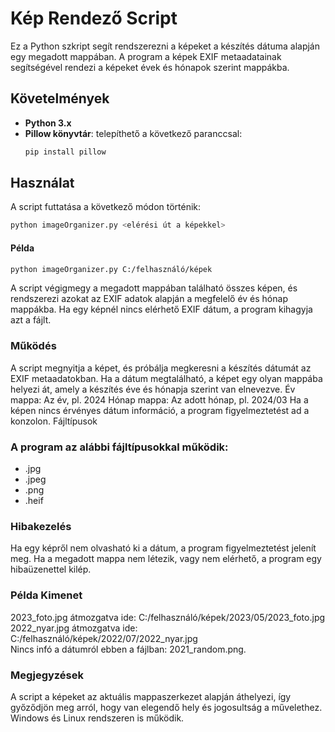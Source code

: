 # Kép Rendező Script

Ez a Python szkript segít rendszerezni a képeket a készítés dátuma alapján egy megadott mappában. A program a képek EXIF metaadatainak segítségével rendezi a képeket évek és hónapok szerint mappákba.

## Követelmények

- **Python 3.x**
- **Pillow könyvtár**: telepíthető a következő paranccsal:
  ```bash
  pip install pillow

## Használat

A script futtatása a következő módon történik:

```bash
python imageOrganizer.py <elérési út a képekkel>
```
#### Példa
```bash
python imageOrganizer.py C:/felhasználó/képek
```
A script végigmegy a megadott mappában található összes képen, és rendszerezi azokat az EXIF adatok alapján a megfelelő év és hónap mappákba. Ha egy képnél nincs elérhető EXIF dátum, a program kihagyja azt a fájlt.

### Működés

A script megnyitja a képet, és próbálja megkeresni a készítés dátumát az EXIF metaadatokban.
Ha a dátum megtalálható, a képet egy olyan mappába helyezi át, amely a készítés éve és hónapja szerint van elnevezve.
Év mappa: Az év, pl. 2024
Hónap mappa: Az adott hónap, pl. 2024/03
Ha a képen nincs érvényes dátum információ, a program figyelmeztetést ad a konzolon.
Fájltípusok

### A program az alábbi fájltípusokkal működik:

- .jpg
- .jpeg
- .png
- .heif 

### Hibakezelés

Ha egy képről nem olvasható ki a dátum, a program figyelmeztetést jelenít meg.
Ha a megadott mappa nem létezik, vagy nem elérhető, a program egy hibaüzenettel kilép.

### Példa Kimenet

2023_foto.jpg átmozgatva ide: C:/felhasználó/képek/2023/05/2023_foto.jpg<br>
2022_nyar.jpg átmozgatva ide: C:/felhasználó/képek/2022/07/2022_nyar.jpg<br>
Nincs infó a dátumról ebben a fájlban: 2021_random.png.<br>

### Megjegyzések

A script a képeket az aktuális mappaszerkezet alapján áthelyezi, így győződjön meg arról, hogy van elegendő hely és jogosultság a művelethez.
Windows és Linux rendszeren is működik.